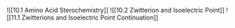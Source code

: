 ![[10.1 Amino Acid Sterochemistry]]
![[10.2 Zwitterion and Isoelectric Point]]
![[11.1 Zwitterions and Isoelectric Point Continuation]]
